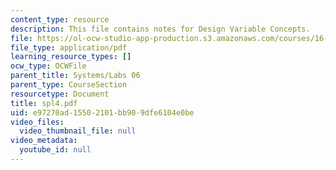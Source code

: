 ```yaml
---
content_type: resource
description: This file contains notes for Design Variable Concepts.
file: https://ol-ocw-studio-app-production.s3.amazonaws.com/courses/16-01-unified-engineering-i-ii-iii-iv-fall-2005-spring-2006/e97270ad15502101bb909dfe6104e0be_spl4.pdf
file_type: application/pdf
learning_resource_types: []
ocw_type: OCWFile
parent_title: Systems/Labs 06
parent_type: CourseSection
resourcetype: Document
title: spl4.pdf
uid: e97270ad-1550-2101-bb90-9dfe6104e0be
video_files:
  video_thumbnail_file: null
video_metadata:
  youtube_id: null
---
```

